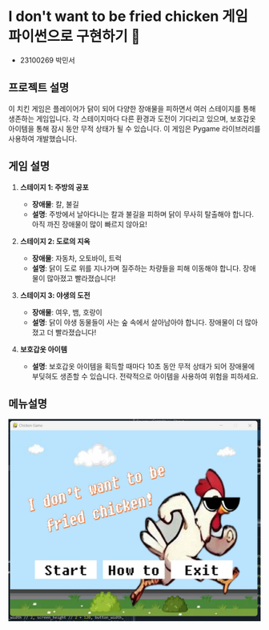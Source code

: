 # I don't want to be fried chicken 게임 파이썬으로 구현하기 🐔
- 23100269 박민서
## 프로젝트 설명
이 치킨 게임은 플레이어가 닭이 되어 다양한 장애물을 피하면서 여러 스테이지를 통해 생존하는 게임입니다.
각 스테이지마다 다른 환경과 도전이 기다리고 있으며, 보호갑옷 아이템을 통해 잠시 동안 무적 상태가 될 수 있습니다. 이 게임은 Pygame 라이브러리를 사용하여 개발했습니다.
## 게임 설명

1. **스테이지 1: 주방의 공포**
   - **장애물**: 칼, 불길
   - **설명**: 주방에서 날아다니는 칼과 불길을 피하며 닭이 무사히 탈출해야 합니다. 아직 까진 장애물이 많이 빠르지 않아요!

2. **스테이지 2: 도로의 지옥**
   - **장애물**: 자동차, 오토바이, 트럭
   - **설명**: 닭이 도로 위를 지나가며 질주하는 차량들을 피해 이동해야 합니다. 장애물이 많아졌고 빨라졌습니다!

3. **스테이지 3: 야생의 도전**
   - **장애물**: 여우, 뱀, 호랑이
   - **설명**: 닭이 야생 동물들이 사는 숲 속에서 살아남아야 합니다. 장애물이 더 많아졌고 더 빨라졌습니다!

4. **보호갑옷 아이템**
   - **설명**: 보호갑옷 아이템을 획득할 때마다 10초 동안 무적 상태가 되어 장애물에 부딪혀도 생존할 수 있습니다. 전략적으로 아이템을 사용하여 위험을 피하세요.

## 메뉴설명
![게임 화면](images/게임화면/시작화면.png)






